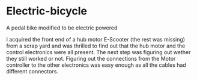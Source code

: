# Electric-bicycle
A pedal bike modified to be electric powered

I acquired the front end of a hub motor E-Scooter (the rest was missing) from a scrap yard and was thrilled to find out that the hub motor and the control electronics were all present.
The next step was figuring out wether they still worked or not.
Figuring out the connections from the Motor controller to the other electronics was easy enough as all the cables had different connectors.


